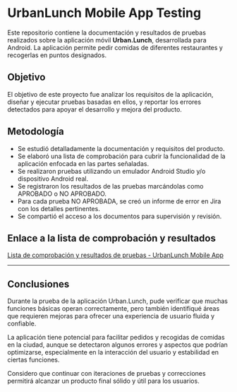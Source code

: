 # UrbanLunch Mobile App Testing

Este repositorio contiene la documentación y resultados de pruebas realizados sobre la aplicación móvil **Urban.Lunch**, desarrollada para Android. La aplicación permite pedir comidas de diferentes restaurantes y recogerlas en puntos designados.

## Objetivo

El objetivo de este proyecto fue analizar los requisitos de la aplicación, diseñar y ejecutar pruebas basadas en ellos, y reportar los errores detectados para apoyar el desarrollo y mejora del producto.

## Metodología

- Se estudió detalladamente la documentación y requisitos del producto.
- Se elaboró una lista de comprobación para cubrir la funcionalidad de la aplicación enfocada en las partes señaladas.
- Se realizaron pruebas utilizando un emulador Android Studio y/o dispositivo Android real.
- Se registraron los resultados de las pruebas marcándolas como APROBADO o NO APROBADO.
- Para cada prueba NO APROBADA, se creó un informe de error en Jira con los detalles pertinentes.
- Se compartió el acceso a los documentos para supervisión y revisión.

## Enlace a la lista de comprobación y resultados

[Lista de comprobación y resultados de pruebas - UrbanLunch Mobile App](https://docs.google.com/spreadsheets/d/1ul9aspTks4TciaMURUuJb0J_7AZqYehh/edit?usp=sharing&ouid=113710068924394112718&rtpof=true&sd=true)

---

## Conclusiones

Durante la prueba de la aplicación Urban.Lunch, pude verificar que muchas funciones básicas operan correctamente, pero también identifiqué áreas que requieren mejoras para ofrecer una experiencia de usuario fluida y confiable.

La aplicación tiene potencial para facilitar pedidos y recogidas de comidas en la ciudad, aunque se detectaron algunos errores y aspectos que podrían optimizarse, especialmente en la interacción del usuario y estabilidad en ciertas funciones.

Considero que continuar con iteraciones de pruebas y correcciones permitirá alcanzar un producto final sólido y útil para los usuarios.


